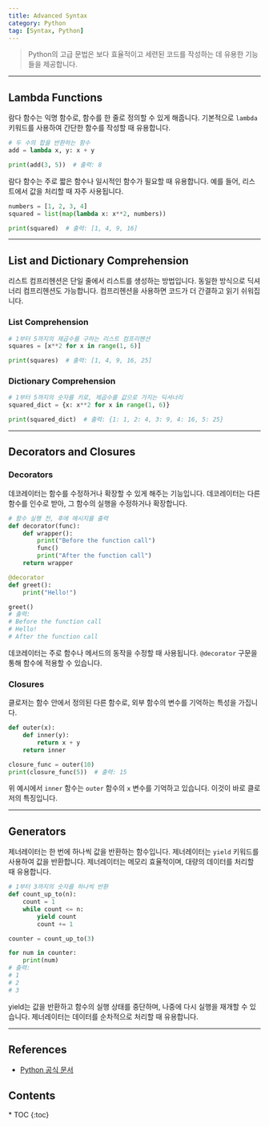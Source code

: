 ```yaml
---
title: Advanced Syntax
category: Python
tag: [Syntax, Python]
---
```


> Python의 고급 문법은 보다 효율적이고 세련된 코드를 작성하는 데 유용한 기능들을 제공합니다.

---

## Lambda Functions
람다 함수는 익명 함수로, 함수를 한 줄로 정의할 수 있게 해줍니다. 기본적으로 `lambda` 키워드를 사용하여 간단한 함수를 작성할 때 유용합니다.

```python
# 두 수의 합을 반환하는 함수
add = lambda x, y: x + y

print(add(3, 5))  # 출력: 8
```
람다 함수는 주로 짧은 함수나 일시적인 함수가 필요할 때 유용합니다. 예를 들어, 리스트에서 값을 처리할 때 자주 사용됩니다.

```python
numbers = [1, 2, 3, 4]
squared = list(map(lambda x: x**2, numbers))

print(squared)  # 출력: [1, 4, 9, 16]
```

---

## List and Dictionary Comprehension
리스트 컴프리헨션은 단일 줄에서 리스트를 생성하는 방법입니다. 동일한 방식으로 딕셔너리 컴프리헨션도 가능합니다. 컴프리헨션을 사용하면 코드가 더 간결하고 읽기 쉬워집니다.

### List Comprehension
```python
# 1부터 5까지의 제곱수를 구하는 리스트 컴프리헨션
squares = [x**2 for x in range(1, 6)]

print(squares)  # 출력: [1, 4, 9, 16, 25]
```

### Dictionary Comprehension
```python
# 1부터 5까지의 숫자를 키로, 제곱수를 값으로 가지는 딕셔너리
squared_dict = {x: x**2 for x in range(1, 6)}

print(squared_dict)  # 출력: {1: 1, 2: 4, 3: 9, 4: 16, 5: 25}
```

---

## Decorators and Closures

### Decorators
데코레이터는 함수를 수정하거나 확장할 수 있게 해주는 기능입니다. 데코레이터는 다른 함수를 인수로 받아, 그 함수의 실행을 수정하거나 확장합니다.

```python
# 함수 실행 전, 후에 메시지를 출력
def decorator(func):
    def wrapper():
        print("Before the function call")
        func()
        print("After the function call")
    return wrapper

@decorator
def greet():
    print("Hello!")

greet()
# 출력:
# Before the function call
# Hello!
# After the function call
```
데코레이터는 주로 함수나 메서드의 동작을 수정할 때 사용됩니다. `@decorator` 구문을 통해 함수에 적용할 수 있습니다.

### Closures
클로저는 함수 안에서 정의된 다른 함수로, 외부 함수의 변수를 기억하는 특성을 가집니다.

```python
def outer(x):
    def inner(y):
        return x + y
    return inner

closure_func = outer(10)
print(closure_func(5))  # 출력: 15
```
위 예시에서 `inner` 함수는 `outer` 함수의 `x` 변수를 기억하고 있습니다. 이것이 바로 클로저의 특징입니다.

---

## Generators
제너레이터는 한 번에 하나씩 값을 반환하는 함수입니다. 제너레이터는 `yield` 키워드를 사용하여 값을 반환합니다. 제너레이터는 메모리 효율적이며, 대량의 데이터를 처리할 때 유용합니다.

```python
# 1부터 3까지의 숫자를 하나씩 반환
def count_up_to(n):
    count = 1
    while count <= n:
        yield count
        count += 1

counter = count_up_to(3)

for num in counter:
    print(num)
# 출력:
# 1
# 2
# 3
```
yield는 값을 반환하고 함수의 실행 상태를 중단하며, 나중에 다시 실행을 재개할 수 있습니다. 제너레이터는 데이터를 순차적으로 처리할 때 유용합니다.

---

## References
- [Python 공식 문서](https://docs.python.org/3/)

<nav class="post-toc" markdown="1">
  <h2>Contents</h2>
* TOC
{:toc}
</nav>
